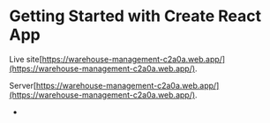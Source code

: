 # Getting Started with Create React App

Live site[https://warehouse-management-c2a0a.web.app/](https://warehouse-management-c2a0a.web.app/).

Server[https://warehouse-management-c2a0a.web.app/](https://warehouse-management-c2a0a.web.app/).

* 